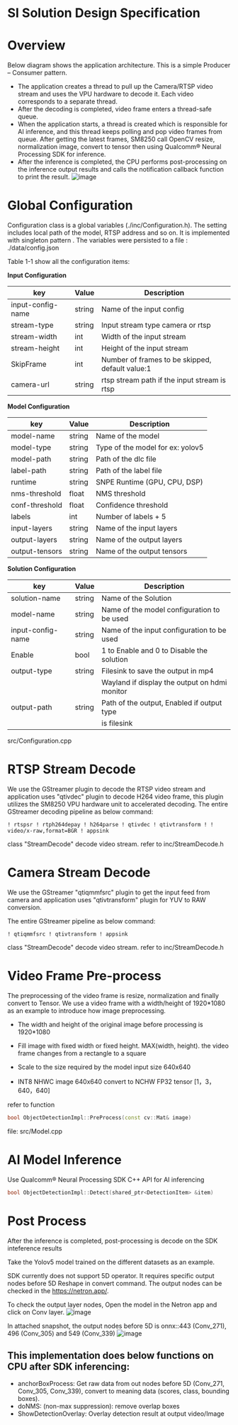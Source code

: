 # SI Solution Design Specification

#  Overview
Below diagram shows the application architecture. This is a simple Producer – Consumer pattern. 
- The application creates a thread to pull up the Camera/RTSP video stream and uses the VPU hardware to decode it. Each video corresponds to a separate thread.
- After the decoding is completed, video frame enters a thread-safe queue.
- When the application starts, a thread is created which is responsible for AI inference, and this thread keeps polling and pop video frames from queue. After getting the latest frames, SM8250 call OpenCV resize, normalization image, convert to tensor then using Qualcomm® Neural Processing SDK for inference.
- After the inference is completed, the CPU performs post-processing on the inference output results and calls the notification callback function to print the result.
![image](https://user-images.githubusercontent.com/131336334/237061346-0565f2e6-d74f-4464-89f6-8f87aeffb8cb.png)

#  Global Configuration

Configuration class is a global variables (./inc/Configuration.h). The setting includes local path of the model, RTSP address and so on. It is implemented with  singleton pattern . The variables were persisted to a file : ./data/config.json

Table 1-1 show all the configuration items:

**Input Configuration**

| key                      | Value  | Description                                    |
| ------------------------ | -----  | ---------------------------------------------- |
| input-config-name        | string | Name of the input config                       |
| stream-type              | string | Input stream type camera or rtsp               |
| stream-width             | int    | Width of the input stream                      |
| stream-height            | int    | Height of the input stream                     |
| SkipFrame                | int    | Number of frames to be skipped, default value:1|
| camera-url               | string | rtsp stream path if the input stream is rtsp   |

**Model Configuration**

| key                      | Value  | Description                                    |
| ------------------------ | -----  | ---------------------------------------------- |
| model-name               | string | Name of the model                              |
| model-type               | string | Type of the model for ex: yolov5               |
| model-path               | string | Path of the dlc file                           |
| label-path               | string | Path of the label file                         |
| runtime                  | string | SNPE Runtime (GPU, CPU, DSP)                   |
| nms-threshold            | float  | NMS threshold                                  |
| conf-threshold           | float  | Confidence threshold                           |
| labels                   | int    | Number of labels + 5                           |
| input-layers             | string | Name of the input layers                       |
| output-layers            | string | Name of the output layers                      |
| output-tensors           | string | Name of the output tensors                     |


**Solution Configuration**


| key                      | Value  | Description                                    |
| ------------------------ | -----  | ---------------------------------------------- |
| solution-name            | string | Name of the Solution                           |
| model-name               | string | Name of the model configuration to be used     |
| input-config-name        | string | Name of the input configuration to be used     |
| Enable                   | bool   | 1 to Enable and 0 to Disable the solution      |
| output-type              | string | Filesink to save the output in mp4             |
|                          |        | Wayland if display the output on hdmi monitor  |
| output-path              | string | Path of the output, Enabled if output type     |
|                          |        | is filesink                                    |

src/Configuration.cpp

#  RTSP Stream Decode
We use the GStreamer plugin to decode the RTSP video stream and application uses "qtivdec" plugin to decode H264 video frame, this plugin utilizes the SM8250 VPU hardware unit to accelerated decoding. 
The entire GStreamer decoding pipeline as below command:

```console
! rtspsr ! rtph264depay ! h264parse ! qtivdec ! qtivtransform ! ! video/x-raw,format=BGR ! appsink
```

class "StreamDecode"  decode video stream. refer to inc/StreamDecode.h

#  Camera Stream Decode
We use the GStreamer "qtiqmmfsrc" plugin to get the input feed from camera and application uses "qtivtransform" plugin for YUV to RAW conversion.

The entire GStreamer pipeline as below command:

```console
! qtiqmmfsrc ! qtivtransform ! appsink
```

class "StreamDecode"  decode video stream. refer to inc/StreamDecode.h

# Video Frame Pre-process
The preprocessing of the video frame is resize, normalization and finally convert to Tensor.
We use a video frame with a width/height of 1920*1080 as an example to introduce  how image preprocessing.

- The width and height of the original image before processing is 1920*1080
 
- Fill image with fixed width or fixed height. MAX(width, height). the video frame changes from a rectangle to a square

 - Scale to the size required by the model input size 640x640
 - INT8  NHWC image 640x640 convert to NCHW FP32 tensor [1，3，640，640] 

 refer to function
 ```C++
bool ObjectDetectionImpl::PreProcess(const cv::Mat& image)
```
  file: src/Model.cpp

#  AI Model Inference

Use Qualcomm® Neural Processing SDK C++ API for AI inferencing

```C++
bool ObjectDetectionImpl::Detect(shared_ptr<DetectionItem> &item)

```

# Post Process
After the inference is completed, post-processing is decode on the SDK inteference results

Take the Yolov5 model trained on the different datasets as an example.

SDK currently does not support 5D operator. It requires specific output nodes before 5D Reshape in convert command. The output nodes can be checked in the https://netron.app/.

To check the output layer nodes, Open the model in the Netron app and click on Conv layer.
![image](https://user-images.githubusercontent.com/131336334/237061019-bcd57111-c79a-4024-bc28-b9997c956f99.png)

In attached snapshot, the output nodes before 5D is onnx::443 (Conv_271), 496 (Conv_305) and 549 (Conv_339)
![image](https://user-images.githubusercontent.com/131336334/237061095-e4741617-a791-4cce-a878-cbce8606dd5b.png)

## This implementation does below functions on CPU after SDK inferencing:
* anchorBoxProcess: 
Get raw data from out nodes before 5D (Conv_271, Conv_305, Conv_339), convert to meaning data (scores, class, bounding boxes).
* doNMS: (non-max suppression): remove overlap boxes
* ShowDetectionOverlay: Overlay detection result at output video/Image
